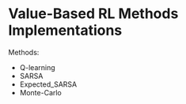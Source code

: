 # Value-Based RL Methods Implementations

Methods:
- Q-learning
- SARSA
- Expected_SARSA
- Monte-Carlo